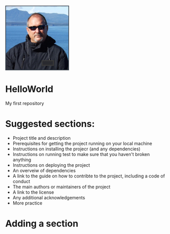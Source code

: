 ![headshot](ProfilePictureSized.jpg)

# HelloWorld
My first repository

# Suggested sections:
- Project title and description
- Prerequisites for getting the project running on your local machine
- Instructions on installing the projecr (and any dependencies)
- Instructions on running test to make sure that you haven't broken anything
- Instructions on deploying the project
- An overveiw of dependencies
- A link to the guide on how to contribte to the project, including a code of conduct
- The main authors or maintainers of the project
- A link to the license
- Any additional acknowledgements
- More practice
# Adding a section
